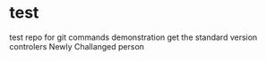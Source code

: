 # test
test repo for git commands demonstration get the standard version controlers 
Newly Challanged person 
